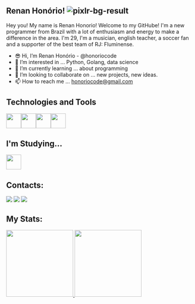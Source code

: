 ## Renan Honório!                                           ![pixlr-bg-result](https://user-images.githubusercontent.com/106161895/177099969-6cb4581f-4394-476e-8c03-bdc99baf6918.png)


Hey you! My name is Renan Honorio! Welcome to my GitHube!
I'm a new programmer from Brazil with a lot of enthusiasm and energy to make a difference in the area. I'm 29, I'm a musician, english teacher, a soccer fan and a 
supporter of the best team of RJ: Fluminense.

- 😎 Hi, I’m Renan Honório - @honoriocode 
- 👀 I’m interested in ... Python, Golang, data science
- 🌱 I’m currently learning ... about programming
- 💞️ I’m looking to collaborate on ... new projects, new ideas.
- 📫 How to reach me ... honoriocode@gmail.com


## Technologies and Tools

<img src="https://cdn.jsdelivr.net/gh/devicons/devicon/icons/python/python-original-wordmark.svg" width="40" height="40"/><img src="https://cdn.jsdelivr.net/gh/devicons/devicon/icons/git/git-original.svg" width="40" height="40"/><img src="https://cdn.jsdelivr.net/gh/devicons/devicon/icons/github/github-original-wordmark.svg" width="40" height="40"/><img src="https://cdn.jsdelivr.net/gh/devicons/devicon/icons/mysql/mysql-original-wordmark.svg" width="40" height="40"/>
                   

## I'm Studying...

<img src="https://cdn.jsdelivr.net/gh/devicons/devicon/icons/go/go-original-wordmark.svg" width="40" height="40" />
          
          
## Contacts:

<div>
<a href="https://instagram.com/honoriocode" target="_blank"><img src="https://img.shields.io/badge/-Instagram-%23E4405F?style=for-the-badge&logo=instagram&logoColor=white" target="_blank"></a>
<a href = "mailto:honoriocode@gmail.com"><img src="https://img.shields.io/badge/Gmail-D14836?style=for-the-badge&logo=gmail&logoColor=white" target="_blank"></a>
<a href="https://www.linkedin.com/in/renan-honorio/" target="_blank"><img src="https://img.shields.io/badge/-LinkedIn-%230077B5?style=for-the-badge&logo=linkedin&logoColor=white" target="_blank"></a>   
</div>
          

## My Stats:
<div>
<a href="https://github.com/honoriocode">
<img height="180em" src="https://github-readme-stats.vercel.app/api/top-langs/?username=honoriocode&layout=compact&langs_count=7&theme=dracula"/>
<img height="180em" src="https://github-readme-stats.vercel.app/api?username=honoriocode&show_icons=true&theme=dracula&include_all_commits=true&count_private=true"/>
</div>
